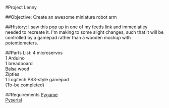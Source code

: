 #Project Lenny

##Objective:
Create an awesome miniature robot arm

##History:
I saw this pop up in one of my feeds [link](http://mechatronicsfly.com/forum/viewtopic.php?f=16&t=333&sid=feb0f60f202b8590621250f84ff71524) and immediatley needed to
recreate it. I'm making to some slight changes, such that it will be controlled 
by a gamepad rather than a wooden mockup with potentiometers.

##Parts List:
4 microservos  
1 Arduino  
1 breadboard  
Balsa wood  
Zipties  
1 Logitech PS3-style gamepad  
(To-be completed)

##Requirements
[Pygame](http://pygame.org/news.html)    
[Pyserial](http://pyserial.sourceforge.net/index.html)


